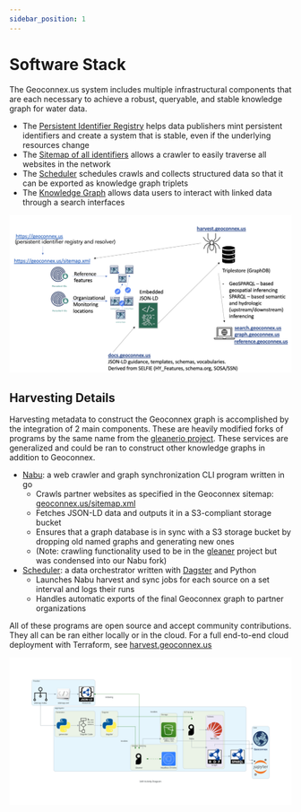 ```yaml
---
sidebar_position: 1
---
```


# Software Stack

The Geoconnex.us system includes multiple infrastructural components that are each necessary to achieve a robust, queryable, and stable knowledge graph for water data.

- The [Persistent Identifier Registry](https://github.com/internetofwater/pids.geoconnex.us) helps data publishers mint persistent identifiers and create a system that is stable, even if the underlying resources change
- The [Sitemap of all identifiers](http://pids.geoconnex.us/sitemap.xml) allows a crawler to easily traverse all websites in the network
- The [Scheduler](https://github.com/internetofwater/scheduler) schedules crawls and collects structured data so that it can be exported as knowledge graph triplets
- The [Knowledge Graph](/playground/sparql) allows data users to interact with linked data through a search interfaces

![a visual architecture diagram of the Geoconnex system](./assets/bigpicture.png)

## Harvesting Details 

Harvesting metadata to construct the Geoconnex graph is accomplished by the integration of 2 main components. These are heavily modified forks of programs by the same name from the [gleanerio project](https://github.com/gleanerio/). These services are generalized and could be ran to construct other knowledge graphs in addition to Geoconnex.

- [Nabu](https://github.com/internetofwater/gleaner/): a web crawler and graph synchronization CLI program written in go
    - Crawls partner websites as specified in the Geoconnex sitemap: [geoconnex.us/sitemap.xml](https://geoconnex.us/sitemap.xml)
    - Fetches JSON-LD data and outputs it in a S3-compliant storage bucket
    - Ensures that a graph database is in sync with a S3 storage bucket by dropping old named graphs and generating new ones
    - (Note: crawling functionality used to be in the [gleaner](https://github.com/gleanerio/gleaner) project but was condensed into our Nabu fork)
- [Scheduler](https://github.com/internetofwater/scheduler): a data orchestrator written with [Dagster](https://dagster.io/) and Python
    - Launches Nabu harvest and sync jobs for each source on a set interval and logs their runs
    - Handles automatic exports of the final Geoconnex graph to partner organizations

All of these programs are open source and accept community contributions. They all can be ran either locally or in the cloud. For a full end-to-end cloud deployment with Terraform, see [harvest.geoconnex.us](https://github.com/internetofwater/harvest.geoconnex.us)

![Diagram of the full pipeline showing a scheduler with dagster, a crawl from gleaner, and a sync with nabu](./assets/pipeline.png)


